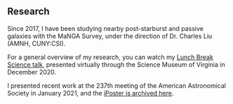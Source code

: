 ## Research

Since 2017, I have been studying nearby post-starburst and passive galaxies with the MaNGA Survey, under the direction of Dr. Charles Liu (AMNH, CUNY:CSI).

For a general overview of my research, you can watch my [Lunch Break Science talk](https://www.youtube.com/watch?v=GO0RfJY5_Lo), presented virtually through the Science Museum of Virginia in December 2020.

I presented recent work at the 237th meeting of the American Astronomical Society in January 2021, and the [iPoster is archived here](aas237-aas.ipostersessions.com/Default.aspx?s=58-38-12-11-B1-F5-94-9E-BE-3A-FD-22-A0-19-C2-11).
